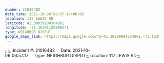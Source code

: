 ```yaml
---
number: 21016482
date_time: 2021-10-06T06:57:17+00:00
location: 117 LEWIS RD
latitude: 42.38039904384891
longitude: -71.16391120998371
type: NEIGHBOR DISPUT
google_maps_link: https://maps.google.com/?q=42.38039904384891,-71.16391120998371
---
```


;;;;;;Incident #: 21016482     Date: 2021‐10‐06 06:57:17     Type: NEIGHBOR DISPUT;;;Location: 117 LEWIS RD;;;
